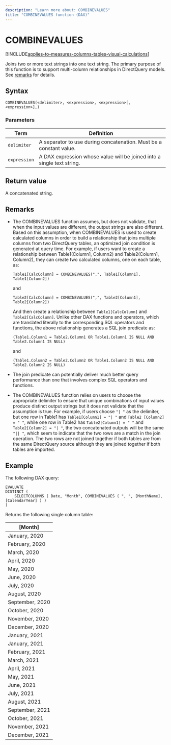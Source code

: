 ```yaml
---
description: "Learn more about: COMBINEVALUES"
title: "COMBINEVALUES function (DAX)"
---
```


# COMBINEVALUES

[!INCLUDE[applies-to-measures-columns-tables-visual-calculations](includes/applies-to-measures-columns-tables-visual-calculations.md)]

Joins two or more text strings into one text string. The primary purpose of this function is to support multi-column relationships in DirectQuery models. See [remarks](#remarks) for details.

## Syntax

```dax
COMBINEVALUES(<delimiter>, <expression>, <expression>[, <expression>]…)
```

### Parameters

|Term|Definition|
|--------|--------------|
|`delimiter`|A separator to use during concatenation. Must be a constant value.|
|`expression`|A DAX expression whose value will be joined into a single text string.|

## Return value

A concatenated string.

## Remarks

- The COMBINEVALUES function assumes, but does not validate, that when the input values are different, the output strings are also different. Based on this assumption, when COMBINEVALUES is used to create calculated columns in order to build a relationship that joins multiple columns from two DirectQuery tables, an optimized join condition is generated at query time. For example, if users want to create a relationship between Table1(Column1, Column2) and Table2(Column1, Column2), they can create two calculated columns, one on each table, as:

    ```dax
    Table1[CalcColumn] = COMBINEVALUES(",", Table1[Column1], Table1[Column2])
    ```

    and

    ```dax
    Table2[CalcColumn] = COMBINEVALUES(",", Table2[Column1], Table2[Column2])
    ```

    And then create a relationship between `Table1[CalcColumn]` and `Table2[CalcColumn]`. Unlike other DAX functions and operators, which are translated literally to the corresponding SQL operators and functions, the above relationship generates a SQL join predicate as:

    ```dax
    (Table1.Column1 = Table2.Column1 OR Table1.Column1 IS NULL AND Table2.Column1 IS NULL)
    ```

    and

    ```dax
    (Table1.Column2 = Table2.Column2 OR Table1.Column2 IS NULL AND Table2.Column2 IS NULL)
    ```

- The join predicate can potentially deliver much better query performance than one that involves complex SQL operators and functions.

- The COMBINEVALUES function relies on users to choose the appropriate delimiter to ensure that unique combinations of input values produce distinct output strings but it does not validate that the assumption is true. For example, if users choose `"| "` as the delimiter, but one row in Table1 has `Table1[Column1] = "| "` and `Table2 [Column2] = " "`, while one row in Table2 has `Table2[Column1] = " "` and `Table2[Column2] = "| "`, the two concatenated outputs will be the same `"|| "`,  which seem to indicate that the two rows are a match in the join operation. The two rows are not joined together if both tables are from the same DirectQuery source although they are joined together if both tables are imported.

## Example

The following DAX query:

```dax
EVALUATE
DISTINCT (
    SELECTCOLUMNS ( Date, "Month", COMBINEVALUES ( ", ", [MonthName], [CalendarYear] ) )
)
```

Returns the following single column table:

|[Month]  |
|---------|
|January, 2020     |
|February, 2020    |
|March, 2020    |
|April, 2020     |
|May, 2020     |
|June, 2020     |
|July, 2020     |
|August, 2020     |
|September, 2020     |
|October, 2020     |
|November, 2020    |
|December, 2020     |
|January, 2021     |
|January, 2021     |
|February, 2021    |
|March, 2021    |
|April, 2021     |
|May, 2021     |
|June, 2021     |
|July, 2021     |
|August, 2021     |
|September, 2021     |
|October, 2021     |
|November, 2021    |
|December, 2021     |
